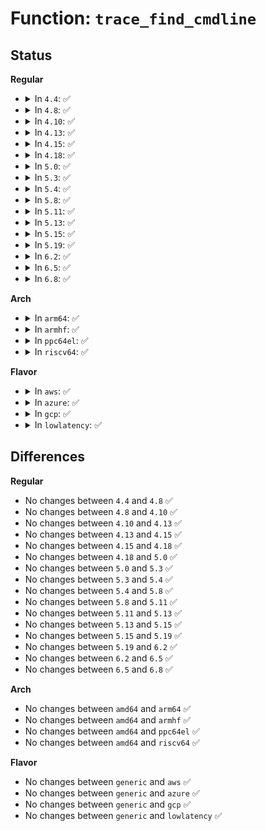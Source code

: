 # Function: <code>trace_find_cmdline</code>

## Status
<b>Regular</b>
<ul>
<li>
<details>
<summary>In <code>4.4</code>: ✅</summary>

```c
void trace_find_cmdline(int pid, char *comm);
```

**Collision:** Unique Global

**Inline:** No

**Transformation:** False

**Instances:**

```
In kernel/trace/trace.c (ffffffff8114e730)
Location: kernel/trace/trace.c:1625
Inline: False
Direct callers:
  - kernel/trace/trace_output.c:trace_ctxwake_print
  - kernel/trace/trace_output.c:trace_print_context
  - kernel/trace/trace_output.c:trace_print_lat_context
  - kernel/trace/trace_output.c:trace_print_lat_context
  - kernel/trace/trace_functions_graph.c:print_graph_proc
  - kernel/trace/blktrace.c:blk_log_split
  - kernel/trace/blktrace.c:blk_log_unplug
  - kernel/trace/blktrace.c:blk_log_plug
  - kernel/trace/blktrace.c:blk_log_generic
```
**Symbols:**

```
ffffffff8114e730-ffffffff8114e783: trace_find_cmdline (STB_GLOBAL)
```
</details>
</li>
<li>
<details>
<summary>In <code>4.8</code>: ✅</summary>

```c
void trace_find_cmdline(int pid, char *comm);
```

**Collision:** Unique Global

**Inline:** No

**Transformation:** False

**Instances:**

```
In kernel/trace/trace.c (ffffffff81157400)
Location: kernel/trace/trace.c:1870
Inline: False
Direct callers:
  - kernel/trace/trace_output.c:trace_ctxwake_print
  - kernel/trace/trace_output.c:trace_print_lat_context
  - kernel/trace/trace_output.c:trace_print_lat_context
  - kernel/trace/trace_output.c:trace_print_context
  - kernel/trace/trace_functions_graph.c:print_graph_proc
  - kernel/trace/blktrace.c:blk_log_split
  - kernel/trace/blktrace.c:blk_log_unplug
  - kernel/trace/blktrace.c:blk_log_plug
  - kernel/trace/blktrace.c:blk_log_generic
```
**Symbols:**

```
ffffffff81157400-ffffffff81157453: trace_find_cmdline (STB_GLOBAL)
```
</details>
</li>
<li>
<details>
<summary>In <code>4.10</code>: ✅</summary>

```c
void trace_find_cmdline(int pid, char *comm);
```

**Collision:** Unique Global

**Inline:** No

**Transformation:** False

**Instances:**

```
In kernel/trace/trace.c (ffffffff81162540)
Location: kernel/trace/trace.c:1914
Inline: False
Direct callers:
  - kernel/trace/trace_output.c:trace_ctxwake_print
  - kernel/trace/trace_output.c:trace_print_lat_context
  - kernel/trace/trace_output.c:trace_print_lat_context
  - kernel/trace/trace_output.c:trace_print_context
  - kernel/trace/trace_functions_graph.c:print_graph_proc
  - kernel/trace/blktrace.c:blk_log_split
  - kernel/trace/blktrace.c:blk_log_unplug
  - kernel/trace/blktrace.c:blk_log_plug
  - kernel/trace/blktrace.c:blk_log_generic
```
**Symbols:**

```
ffffffff81162540-ffffffff81162593: trace_find_cmdline (STB_GLOBAL)
```
</details>
</li>
<li>
<details>
<summary>In <code>4.13</code>: ✅</summary>

```c
void trace_find_cmdline(int pid, char *comm);
```

**Collision:** Unique Global

**Inline:** No

**Transformation:** False

**Instances:**

```
In kernel/trace/trace.c (ffffffff81165950)
Location: kernel/trace/trace.c:1988
Inline: False
Direct callers:
  - kernel/trace/trace_output.c:trace_ctxwake_print
  - kernel/trace/trace_output.c:trace_print_lat_context
  - kernel/trace/trace_output.c:trace_print_lat_context
  - kernel/trace/trace_output.c:trace_print_context
  - kernel/trace/trace_functions_graph.c:print_graph_proc
  - kernel/trace/blktrace.c:blk_log_split
  - kernel/trace/blktrace.c:blk_log_unplug
  - kernel/trace/blktrace.c:blk_log_plug
  - kernel/trace/blktrace.c:blk_log_generic
```
**Symbols:**

```
ffffffff81165950-ffffffff811659a3: trace_find_cmdline (STB_GLOBAL)
```
</details>
</li>
<li>
<details>
<summary>In <code>4.15</code>: ✅</summary>

```c
void trace_find_cmdline(int pid, char *comm);
```

**Collision:** Unique Global

**Inline:** No

**Transformation:** False

**Instances:**

```
In kernel/trace/trace.c (ffffffff811728e0)
Location: kernel/trace/trace.c:1991
Inline: False
Direct callers:
  - kernel/trace/trace_output.c:trace_ctxwake_print
  - kernel/trace/trace_output.c:trace_print_lat_context
  - kernel/trace/trace_output.c:trace_print_lat_context
  - kernel/trace/trace_output.c:trace_print_context
  - kernel/trace/trace_functions_graph.c:print_graph_proc
  - kernel/trace/blktrace.c:blk_log_split
  - kernel/trace/blktrace.c:blk_log_unplug
  - kernel/trace/blktrace.c:blk_log_plug
  - kernel/trace/blktrace.c:blk_log_generic
```
**Symbols:**

```
ffffffff811728e0-ffffffff81172933: trace_find_cmdline (STB_GLOBAL)
```
</details>
</li>
<li>
<details>
<summary>In <code>4.18</code>: ✅</summary>

```c
void trace_find_cmdline(int pid, char *comm);
```

**Collision:** Unique Global

**Inline:** No

**Transformation:** False

**Instances:**

```
In kernel/trace/trace.c (ffffffff811818d0)
Location: kernel/trace/trace.c:2003
Inline: False
Direct callers:
  - kernel/trace/trace_output.c:trace_ctxwake_print
  - kernel/trace/trace_output.c:trace_print_lat_context
  - kernel/trace/trace_output.c:trace_print_lat_context
  - kernel/trace/trace_output.c:trace_print_context
  - kernel/trace/trace_functions_graph.c:print_graph_proc
  - kernel/trace/blktrace.c:blk_log_split
  - kernel/trace/blktrace.c:blk_log_unplug
  - kernel/trace/blktrace.c:blk_log_plug
  - kernel/trace/blktrace.c:blk_log_generic
```
**Symbols:**

```
ffffffff811818d0-ffffffff81181923: trace_find_cmdline (STB_GLOBAL)
```
</details>
</li>
<li>
<details>
<summary>In <code>5.0</code>: ✅</summary>

```c
void trace_find_cmdline(int pid, char *comm);
```

**Collision:** Unique Global

**Inline:** No

**Transformation:** False

**Instances:**

```
In kernel/trace/trace.c (ffffffff8118f290)
Location: kernel/trace/trace.c:2004
Inline: False
Direct callers:
  - kernel/trace/trace_output.c:trace_ctxwake_print
  - kernel/trace/trace_output.c:trace_print_lat_context
  - kernel/trace/trace_output.c:trace_print_lat_context
  - kernel/trace/trace_output.c:trace_print_context
  - kernel/trace/trace_functions_graph.c:print_graph_proc
  - kernel/trace/blktrace.c:blk_log_split
  - kernel/trace/blktrace.c:blk_log_unplug
  - kernel/trace/blktrace.c:blk_log_plug
  - kernel/trace/blktrace.c:blk_log_generic
```
**Symbols:**

```
ffffffff8118f290-ffffffff8118f2e1: trace_find_cmdline (STB_GLOBAL)
```
</details>
</li>
<li>
<details>
<summary>In <code>5.3</code>: ✅</summary>

```c
void trace_find_cmdline(int pid, char *comm);
```

**Collision:** Unique Global

**Inline:** No

**Transformation:** False

**Instances:**

```
In kernel/trace/trace.c (ffffffff8119cc50)
Location: kernel/trace/trace.c:2187
Inline: False
Direct callers:
  - kernel/trace/trace_output.c:trace_ctxwake_print
  - kernel/trace/trace_output.c:trace_print_lat_context
  - kernel/trace/trace_output.c:trace_print_lat_context
  - kernel/trace/trace_output.c:trace_print_context
  - kernel/trace/trace_functions_graph.c:print_graph_proc
  - kernel/trace/blktrace.c:blk_log_split
  - kernel/trace/blktrace.c:blk_log_unplug
  - kernel/trace/blktrace.c:blk_log_plug
  - kernel/trace/blktrace.c:blk_log_generic
```
**Symbols:**

```
ffffffff8119cc50-ffffffff8119cca1: trace_find_cmdline (STB_GLOBAL)
```
</details>
</li>
<li>
<details>
<summary>In <code>5.4</code>: ✅</summary>

```c
void trace_find_cmdline(int pid, char *comm);
```

**Collision:** Unique Global

**Inline:** No

**Transformation:** False

**Instances:**

```
In kernel/trace/trace.c (ffffffff811a8600)
Location: kernel/trace/trace.c:2213
Inline: False
Direct callers:
  - kernel/trace/trace_output.c:trace_ctxwake_print
  - kernel/trace/trace_output.c:trace_print_lat_context
  - kernel/trace/trace_output.c:trace_print_lat_context
  - kernel/trace/trace_output.c:trace_print_context
  - kernel/trace/trace_functions_graph.c:print_graph_proc
  - kernel/trace/blktrace.c:blk_log_split
  - kernel/trace/blktrace.c:blk_log_unplug
  - kernel/trace/blktrace.c:blk_log_plug
  - kernel/trace/blktrace.c:blk_log_generic
```
**Symbols:**

```
ffffffff811a8600-ffffffff811a8651: trace_find_cmdline (STB_GLOBAL)
```
</details>
</li>
<li>
<details>
<summary>In <code>5.8</code>: ✅</summary>

```c
void trace_find_cmdline(int pid, char *comm);
```

**Collision:** Unique Global

**Inline:** No

**Transformation:** False

**Instances:**

```
In kernel/trace/trace.c (ffffffff811c06d0)
Location: kernel/trace/trace.c:2317
Inline: False
Direct callers:
  - kernel/trace/trace_output.c:trace_ctxwake_print
  - kernel/trace/trace_output.c:trace_print_lat_context
  - kernel/trace/trace_output.c:trace_print_lat_context
  - kernel/trace/trace_output.c:trace_print_context
  - kernel/trace/trace_functions_graph.c:print_graph_proc
  - kernel/trace/blktrace.c:blk_log_split
  - kernel/trace/blktrace.c:blk_log_unplug
  - kernel/trace/blktrace.c:blk_log_plug
  - kernel/trace/blktrace.c:blk_log_generic
```
**Symbols:**

```
ffffffff811c06d0-ffffffff811c0741: trace_find_cmdline (STB_GLOBAL)
```
</details>
</li>
<li>
<details>
<summary>In <code>5.11</code>: ✅</summary>

```c
void trace_find_cmdline(int pid, char *comm);
```

**Collision:** Unique Global

**Inline:** No

**Transformation:** False

**Instances:**

```
In kernel/trace/trace.c (ffffffff811be310)
Location: kernel/trace/trace.c:2461
Inline: False
Direct callers:
  - kernel/trace/trace_output.c:trace_ctxwake_print
  - kernel/trace/trace_output.c:trace_print_lat_context
  - kernel/trace/trace_output.c:trace_print_lat_context
  - kernel/trace/trace_output.c:trace_print_context
  - kernel/trace/trace_functions_graph.c:print_graph_proc
  - kernel/trace/blktrace.c:blk_log_split
  - kernel/trace/blktrace.c:blk_log_unplug
  - kernel/trace/blktrace.c:blk_log_plug
  - kernel/trace/blktrace.c:blk_log_generic
```
**Symbols:**

```
ffffffff811be310-ffffffff811be361: trace_find_cmdline (STB_GLOBAL)
```
</details>
</li>
<li>
<details>
<summary>In <code>5.13</code>: ✅</summary>

```c
void trace_find_cmdline(int pid, char *comm);
```

**Collision:** Unique Global

**Inline:** No

**Transformation:** False

**Instances:**

```
In kernel/trace/trace.c (ffffffff811be160)
Location: kernel/trace/trace.c:2457
Inline: False
Direct callers:
  - kernel/trace/trace_output.c:trace_ctxwake_print
  - kernel/trace/trace_output.c:trace_print_lat_context
  - kernel/trace/trace_output.c:trace_print_lat_context
  - kernel/trace/trace_output.c:trace_print_context
  - kernel/trace/trace_functions_graph.c:print_graph_proc
  - kernel/trace/blktrace.c:blk_log_split
  - kernel/trace/blktrace.c:blk_log_unplug
  - kernel/trace/blktrace.c:blk_log_plug
  - kernel/trace/blktrace.c:blk_log_generic
```
**Symbols:**

```
ffffffff811be160-ffffffff811be1b1: trace_find_cmdline (STB_GLOBAL)
```
</details>
</li>
<li>
<details>
<summary>In <code>5.15</code>: ✅</summary>

```c
void trace_find_cmdline(int pid, char *comm);
```

**Collision:** Unique Global

**Inline:** No

**Transformation:** False

**Instances:**

```
In kernel/trace/trace.c (ffffffff811e89c0)
Location: kernel/trace/trace.c:2471
Inline: False
Direct callers:
  - kernel/trace/trace_output.c:trace_ctxwake_print
  - kernel/trace/trace_output.c:trace_print_lat_context
  - kernel/trace/trace_output.c:trace_print_lat_context
  - kernel/trace/trace_output.c:trace_print_context
  - kernel/trace/trace_functions_graph.c:print_graph_proc
  - kernel/trace/blktrace.c:blk_log_split
  - kernel/trace/blktrace.c:blk_log_unplug
  - kernel/trace/blktrace.c:blk_log_plug
  - kernel/trace/blktrace.c:blk_log_generic
```
**Symbols:**

```
ffffffff811e89c0-ffffffff811e8a11: trace_find_cmdline (STB_GLOBAL)
```
</details>
</li>
<li>
<details>
<summary>In <code>5.19</code>: ✅</summary>

```c
void trace_find_cmdline(int pid, char *comm);
```

**Collision:** Unique Global

**Inline:** No

**Transformation:** False

**Instances:**

```
In kernel/trace/trace.c (ffffffff812205a0)
Location: kernel/trace/trace.c:2462
Inline: False
Direct callers:
  - kernel/trace/trace_output.c:trace_ctxwake_print
  - kernel/trace/trace_output.c:trace_print_lat_context
  - kernel/trace/trace_output.c:trace_print_lat_context
  - kernel/trace/trace_output.c:trace_print_context
  - kernel/trace/trace_functions_graph.c:print_graph_proc
  - kernel/trace/blktrace.c:blk_log_split
  - kernel/trace/blktrace.c:blk_log_unplug
  - kernel/trace/blktrace.c:blk_log_plug
  - kernel/trace/blktrace.c:blk_log_generic
```
**Symbols:**

```
ffffffff812205a0-ffffffff8122063d: trace_find_cmdline (STB_GLOBAL)
```
</details>
</li>
<li>
<details>
<summary>In <code>6.2</code>: ✅</summary>

```c
void trace_find_cmdline(int pid, char *comm);
```

**Collision:** Unique Global

**Inline:** No

**Transformation:** False

**Instances:**

```
In kernel/trace/trace.c (ffffffff8126b3a0)
Location: kernel/trace/trace.c:2486
Inline: False
Direct callers:
  - kernel/trace/trace_output.c:trace_ctxwake_print
  - kernel/trace/trace_output.c:trace_print_lat_context
  - kernel/trace/trace_output.c:trace_print_lat_context
  - kernel/trace/trace_output.c:trace_print_context
  - kernel/trace/trace_functions_graph.c:print_graph_proc
  - kernel/trace/blktrace.c:blk_log_split
  - kernel/trace/blktrace.c:blk_log_unplug
  - kernel/trace/blktrace.c:blk_log_plug
  - kernel/trace/blktrace.c:blk_log_generic
```
**Symbols:**

```
ffffffff8126b3a0-ffffffff8126b43f: trace_find_cmdline (STB_GLOBAL)
```
</details>
</li>
<li>
<details>
<summary>In <code>6.5</code>: ✅</summary>

```c
void trace_find_cmdline(int pid, char *comm);
```

**Collision:** Unique Global

**Inline:** No

**Transformation:** False

**Instances:**

```
In kernel/trace/trace.c (ffffffff81282510)
Location: kernel/trace/trace.c:2557
Inline: False
Direct callers:
  - kernel/trace/trace_output.c:trace_ctxwake_print
  - kernel/trace/trace_output.c:trace_print_lat_context
  - kernel/trace/trace_output.c:trace_print_lat_context
  - kernel/trace/trace_output.c:trace_print_context
  - kernel/trace/trace_functions_graph.c:print_graph_proc
  - kernel/trace/blktrace.c:blk_log_split
  - kernel/trace/blktrace.c:blk_log_unplug
  - kernel/trace/blktrace.c:blk_log_plug
  - kernel/trace/blktrace.c:blk_log_generic
```
**Symbols:**

```
ffffffff81282510-ffffffff812825af: trace_find_cmdline (STB_GLOBAL)
```
</details>
</li>
<li>
<details>
<summary>In <code>6.8</code>: ✅</summary>

```c
void trace_find_cmdline(int pid, char *comm);
```

**Collision:** Unique Global

**Inline:** No

**Transformation:** False

**Instances:**

```
In kernel/trace/trace.c (ffffffff8129d600)
Location: kernel/trace/trace.c:2552
Inline: False
Direct callers:
  - kernel/trace/trace_output.c:trace_ctxwake_print
  - kernel/trace/trace_output.c:trace_print_lat_context
  - kernel/trace/trace_output.c:trace_print_lat_context
  - kernel/trace/trace_output.c:trace_print_context
  - kernel/trace/trace_functions_graph.c:print_graph_proc
  - kernel/trace/blktrace.c:blk_log_split
  - kernel/trace/blktrace.c:blk_log_unplug
  - kernel/trace/blktrace.c:blk_log_plug
  - kernel/trace/blktrace.c:blk_log_generic
```
**Symbols:**

```
ffffffff8129d600-ffffffff8129d69f: trace_find_cmdline (STB_GLOBAL)
```
</details>
</li>
</ul>
<b>Arch</b>
<ul>
<li>
<details>
<summary>In <code>arm64</code>: ✅</summary>

```c
void trace_find_cmdline(int pid, char *comm);
```

**Collision:** Unique Global

**Inline:** No

**Transformation:** False

**Instances:**

```
In kernel/trace/trace.c (ffff800010225110)
Location: kernel/trace/trace.c:2213
Inline: False
Direct callers:
  - kernel/trace/trace_output.c:trace_ctxwake_print
  - kernel/trace/trace_output.c:trace_print_lat_context
  - kernel/trace/trace_output.c:trace_print_lat_context
  - kernel/trace/trace_output.c:trace_print_context
  - kernel/trace/trace_functions_graph.c:print_graph_proc
  - kernel/trace/blktrace.c:blk_log_split
  - kernel/trace/blktrace.c:blk_log_unplug
  - kernel/trace/blktrace.c:blk_log_plug
  - kernel/trace/blktrace.c:blk_log_generic
```
**Symbols:**

```
ffff800010225110-ffff8000102251a8: trace_find_cmdline (STB_GLOBAL)
```
</details>
</li>
<li>
<details>
<summary>In <code>armhf</code>: ✅</summary>

```c
void trace_find_cmdline(int pid, char *comm);
```

**Collision:** Unique Global

**Inline:** No

**Transformation:** False

**Instances:**

```
In kernel/trace/trace.c (c04625b0)
Location: kernel/trace/trace.c:2213
Inline: False
Direct callers:
  - kernel/trace/trace_output.c:trace_ctxwake_print
  - kernel/trace/trace_output.c:trace_print_lat_context
  - kernel/trace/trace_output.c:trace_print_lat_context
  - kernel/trace/trace_output.c:trace_print_context
  - kernel/trace/trace_functions_graph.c:print_graph_proc
  - kernel/trace/blktrace.c:blk_log_split
  - kernel/trace/blktrace.c:blk_log_unplug
  - kernel/trace/blktrace.c:blk_log_plug
  - kernel/trace/blktrace.c:blk_log_generic
```
**Symbols:**

```
c04625b0-c0462624: trace_find_cmdline (STB_GLOBAL)
```
</details>
</li>
<li>
<details>
<summary>In <code>ppc64el</code>: ✅</summary>

```c
void trace_find_cmdline(int pid, char *comm);
```

**Collision:** Unique Global

**Inline:** No

**Transformation:** False

**Instances:**

```
In kernel/trace/trace.c (c0000000002aa550)
Location: kernel/trace/trace.c:2213
Inline: False
Direct callers:
  - kernel/trace/trace_output.c:trace_ctxwake_print
  - kernel/trace/trace_output.c:trace_print_lat_context
  - kernel/trace/trace_output.c:trace_print_lat_context
  - kernel/trace/trace_output.c:trace_print_context
  - kernel/trace/trace_functions_graph.c:print_graph_proc
  - kernel/trace/blktrace.c:blk_log_split
  - kernel/trace/blktrace.c:blk_log_unplug
  - kernel/trace/blktrace.c:blk_log_plug
  - kernel/trace/blktrace.c:blk_log_generic
```
**Symbols:**

```
c0000000002aa550-c0000000002aa698: trace_find_cmdline (STB_GLOBAL)
```
</details>
</li>
<li>
<details>
<summary>In <code>riscv64</code>: ✅</summary>

```c
void trace_find_cmdline(int pid, char *comm);
```

**Collision:** Unique Global

**Inline:** No

**Transformation:** False

**Instances:**

```
In kernel/trace/trace.c (ffffffe000180112)
Location: kernel/trace/trace.c:2213
Inline: False
Direct callers:
  - kernel/trace/trace_output.c:trace_ctxwake_print
  - kernel/trace/trace_output.c:trace_print_lat_context
  - kernel/trace/trace_output.c:trace_print_lat_context
  - kernel/trace/trace_output.c:trace_print_context
  - kernel/trace/trace_functions_graph.c:print_graph_proc
  - kernel/trace/blktrace.c:blk_log_split
  - kernel/trace/blktrace.c:blk_log_unplug
  - kernel/trace/blktrace.c:blk_log_plug
  - kernel/trace/blktrace.c:blk_log_generic
```
**Symbols:**

```
ffffffe000180112-ffffffe000180152: trace_find_cmdline (STB_GLOBAL)
```
</details>
</li>
</ul>
<b>Flavor</b>
<ul>
<li>
<details>
<summary>In <code>aws</code>: ✅</summary>

```c
void trace_find_cmdline(int pid, char *comm);
```

**Collision:** Unique Global

**Inline:** No

**Transformation:** False

**Instances:**

```
In kernel/trace/trace.c (ffffffff811a0c20)
Location: kernel/trace/trace.c:2213
Inline: False
Direct callers:
  - kernel/trace/trace_output.c:trace_ctxwake_print
  - kernel/trace/trace_output.c:trace_print_lat_context
  - kernel/trace/trace_output.c:trace_print_lat_context
  - kernel/trace/trace_output.c:trace_print_context
  - kernel/trace/trace_functions_graph.c:print_graph_proc
  - kernel/trace/blktrace.c:blk_log_split
  - kernel/trace/blktrace.c:blk_log_unplug
  - kernel/trace/blktrace.c:blk_log_plug
  - kernel/trace/blktrace.c:blk_log_generic
```
**Symbols:**

```
ffffffff811a0c20-ffffffff811a0c71: trace_find_cmdline (STB_GLOBAL)
```
</details>
</li>
<li>
<details>
<summary>In <code>azure</code>: ✅</summary>

```c
void trace_find_cmdline(int pid, char *comm);
```

**Collision:** Unique Global

**Inline:** No

**Transformation:** False

**Instances:**

```
In kernel/trace/trace.c (ffffffff81193c30)
Location: kernel/trace/trace.c:2213
Inline: False
Direct callers:
  - kernel/trace/trace_output.c:trace_ctxwake_print
  - kernel/trace/trace_output.c:trace_print_lat_context
  - kernel/trace/trace_output.c:trace_print_lat_context
  - kernel/trace/trace_output.c:trace_print_context
  - kernel/trace/trace_functions_graph.c:print_graph_proc
  - kernel/trace/blktrace.c:blk_log_split
  - kernel/trace/blktrace.c:blk_log_unplug
  - kernel/trace/blktrace.c:blk_log_plug
  - kernel/trace/blktrace.c:blk_log_generic
```
**Symbols:**

```
ffffffff81193c30-ffffffff81193c81: trace_find_cmdline (STB_GLOBAL)
```
</details>
</li>
<li>
<details>
<summary>In <code>gcp</code>: ✅</summary>

```c
void trace_find_cmdline(int pid, char *comm);
```

**Collision:** Unique Global

**Inline:** No

**Transformation:** False

**Instances:**

```
In kernel/trace/trace.c (ffffffff8119e9f0)
Location: kernel/trace/trace.c:2213
Inline: False
Direct callers:
  - kernel/trace/trace_output.c:trace_ctxwake_print
  - kernel/trace/trace_output.c:trace_print_lat_context
  - kernel/trace/trace_output.c:trace_print_lat_context
  - kernel/trace/trace_output.c:trace_print_context
  - kernel/trace/trace_functions_graph.c:print_graph_proc
  - kernel/trace/blktrace.c:blk_log_split
  - kernel/trace/blktrace.c:blk_log_unplug
  - kernel/trace/blktrace.c:blk_log_plug
  - kernel/trace/blktrace.c:blk_log_generic
```
**Symbols:**

```
ffffffff8119e9f0-ffffffff8119ea41: trace_find_cmdline (STB_GLOBAL)
```
</details>
</li>
<li>
<details>
<summary>In <code>lowlatency</code>: ✅</summary>

```c
void trace_find_cmdline(int pid, char *comm);
```

**Collision:** Unique Global

**Inline:** No

**Transformation:** False

**Instances:**

```
In kernel/trace/trace.c (ffffffff811ac6d0)
Location: kernel/trace/trace.c:2213
Inline: False
Direct callers:
  - kernel/trace/trace_output.c:trace_ctxwake_print
  - kernel/trace/trace_output.c:trace_print_lat_context
  - kernel/trace/trace_output.c:trace_print_lat_context
  - kernel/trace/trace_output.c:trace_print_context
  - kernel/trace/trace_functions_graph.c:print_graph_proc
  - kernel/trace/blktrace.c:blk_log_split
  - kernel/trace/blktrace.c:blk_log_unplug
  - kernel/trace/blktrace.c:blk_log_plug
  - kernel/trace/blktrace.c:blk_log_generic
```
**Symbols:**

```
ffffffff811ac6d0-ffffffff811ac73d: trace_find_cmdline (STB_GLOBAL)
```
</details>
</li>
</ul>

## Differences
<b>Regular</b>
<ul>
<li>
No changes between <code>4.4</code> and <code>4.8</code> ✅
</li>
<li>
No changes between <code>4.8</code> and <code>4.10</code> ✅
</li>
<li>
No changes between <code>4.10</code> and <code>4.13</code> ✅
</li>
<li>
No changes between <code>4.13</code> and <code>4.15</code> ✅
</li>
<li>
No changes between <code>4.15</code> and <code>4.18</code> ✅
</li>
<li>
No changes between <code>4.18</code> and <code>5.0</code> ✅
</li>
<li>
No changes between <code>5.0</code> and <code>5.3</code> ✅
</li>
<li>
No changes between <code>5.3</code> and <code>5.4</code> ✅
</li>
<li>
No changes between <code>5.4</code> and <code>5.8</code> ✅
</li>
<li>
No changes between <code>5.8</code> and <code>5.11</code> ✅
</li>
<li>
No changes between <code>5.11</code> and <code>5.13</code> ✅
</li>
<li>
No changes between <code>5.13</code> and <code>5.15</code> ✅
</li>
<li>
No changes between <code>5.15</code> and <code>5.19</code> ✅
</li>
<li>
No changes between <code>5.19</code> and <code>6.2</code> ✅
</li>
<li>
No changes between <code>6.2</code> and <code>6.5</code> ✅
</li>
<li>
No changes between <code>6.5</code> and <code>6.8</code> ✅
</li>
</ul>
<b>Arch</b>
<ul>
<li>
No changes between <code>amd64</code> and <code>arm64</code> ✅
</li>
<li>
No changes between <code>amd64</code> and <code>armhf</code> ✅
</li>
<li>
No changes between <code>amd64</code> and <code>ppc64el</code> ✅
</li>
<li>
No changes between <code>amd64</code> and <code>riscv64</code> ✅
</li>
</ul>
<b>Flavor</b>
<ul>
<li>
No changes between <code>generic</code> and <code>aws</code> ✅
</li>
<li>
No changes between <code>generic</code> and <code>azure</code> ✅
</li>
<li>
No changes between <code>generic</code> and <code>gcp</code> ✅
</li>
<li>
No changes between <code>generic</code> and <code>lowlatency</code> ✅
</li>
</ul>
